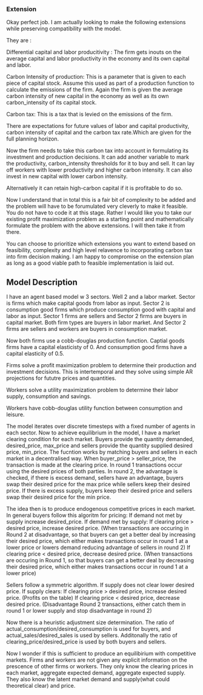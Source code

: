 
### Extension
Okay perfect job. I am actually looking to make the following extensions while preserving compatibility with the model.

They are :

Differential capital and labor producitivity : The firm gets inouts on the average capital and labor productivity in the economy and its own capital and labor.

Carbon Intensity of production: This is a parameter that is given to each piece of capital stock. Assume this used as part of a production function to calculate the emissions of the firm. Again the firm is given the average carbon intensity of new capital in the economy as well as its own carbon_intensity of its capital stock.

Carbon tax: This is a tax that is levied on the emissions of the firm.

There are expectations for future values of labor and capital productivity, carbon intensity of capital and the carbon tax rate.Which are given for the full planning horizon.

Now the firm needs to take this carbon tax into account in formulating its investment and production decisions. It can add another variable to mark the productivity, carbon_intensity thresholds for it to buy and sell. It can lay off workers with lower productivity and higher carbon intensity. It can also invest in new capital with lower carbon intensity.

Alternatively it can retain high-carbon capital if it is profitable to do so.

Now I understand that in total this is a fair bit of complexity to be added and the problem will have to be forumulated very cleverly to make it feasible. You do not have to code it at this stage. Rather I would like you to take our existing profit maximization problem as a starting point and mathematically formulate the problem with the above extensions. I will then take it from there.

You can choose to prioritize which extensions you want to extend based on feasibility, complexity and high level relavence to incorporating carbon tax into firm decision making. I am happy to compromise on the extension plan as long as a good viable path to feasible implementation is laid out.

## Model Description
I have an agent based model w 3 sectors. Well 2 and a labor market. Sector is firms which make capital goods from labor as input. Sector 2 is consumption good firms which produce consumption good with capital and labor as input. Sector 1 firms are sellers and Sector 2 firms are buyers in capital market. Both firm types are buyers in labor market. And Sector 2 firms are sellers and workers are buyers in consumption market.

Now both firms use a cobb-douglas production function. Captial goods firms have a capital elasticisty of 0. And consumption good firms have a capital elasticity of 0.5.

Firms solve a profit maximization problem to determine their production and investment decisions. This is intertemporal and they solve using simple AR projections for fututre prices and quantities.

Workers solve a utility maximization problem to determine their labor supply, consumption and savings.

Workers have cobb-douglas utility function between consumption and leisure.

The model iterates over discrete timesteps with a fixed number of agents in each sector. Now to achieve equilibrium in the model, I have a market clearing condition for each market. Buyers provide the quantity demanded, desired_price, max_price and sellers provide the quantity supplied desired price, min_price. The fucntion works by matching buyers and sellers in each market in a decentralised way. When buyer_price > seller_price, the transaction is made at the clearing price. In round 1 transactions occur using the desired prices of both parties. In round 2, the advantage is checked, if there is excess demand, sellers have an advantage, buyers swap their desired price for the max price while sellers keep their desired price. If there is excess supply, buyers keep their desired price and sellers swap their desired price for the min price.

The idea then is to produce endogenous competitive prices in each market. In general buyers follow this algoritm for pricing:
  If demand not met by supply increase desired_price.
  If demand met by supply:
    If clearing price > desired price, increase desired price. (When transactions are occuring in Round 2 at disadvantage, so that buyers can get a better deal by increasing their desired price, which either makes transactions occur in round 1 at a lower price or lowers demand reducing advantage of sellers in round 2)
    If clearing price < desired price, decrease desired price. (When transactions are occuring in Round 1, so that buyers can get a better deal by decreasing their desired price, which either makes transactions occur in round 1 at a lower price)

Sellers follow a symmetric algorithm.
If supply does not clear lower desired price.
If supply clears:
  If clearing price > desired price, increase desired price. (Profits on the table)
  If clearing price < desired price, decrease desired price. (Disadvantage Round 2 transactions, either catch them in round 1 or lower supply and stop disadvantage in round 2)

Now there is a heuristic adjustment size determination. The ratio of actual_consumption/desired_consumption is used for buyers, and actual_sales/desired_sales is used by sellers. Additonally the ratio of clearing_price/desired_price is used by both buyers and sellers.

Now I wonder if this is sufficient to produce an equilibirium with competitive markets. Firms and workers are not given any explicit information on the prescence of other firms or workers. They only know the clearing prices in each market, aggregate expected demand, aggregate expected supply. They also know the latent market demand and supply(what could theoretical clear) and price.
